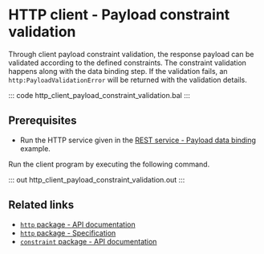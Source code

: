# HTTP client - Payload constraint validation

Through client payload constraint validation, the response payload can be validated according to the defined constraints. The constraint validation happens along with the data binding step. If the validation fails, an `http:PayloadValidationError` will be returned with the validation details.

::: code http_client_payload_constraint_validation.bal :::

## Prerequisites
- Run the HTTP service given in the [REST service - Payload data binding](/learn/by-example/http-service-data-binding/) example.

Run the client program by executing the following command.

::: out http_client_payload_constraint_validation.out :::

## Related links
- [`http` package - API documentation](https://lib.ballerina.io/ballerina/http/latest/)
- [`http` package - Specification](/spec/http/)
- [`constraint` package - API documentation](https://lib.ballerina.io/ballerina/constraint/latest)

